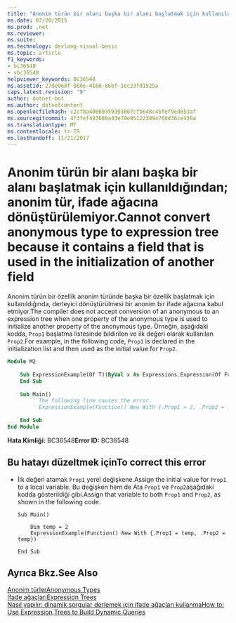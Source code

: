 ```yaml
---
title: "Anonim türün bir alanı başka bir alanı başlatmak için kullanıldığından; anonim tür, ifade ağacına dönüştürülemiyor."
ms.date: 07/20/2015
ms.prod: .net
ms.reviewer: 
ms.suite: 
ms.technology: devlang-visual-basic
ms.topic: article
f1_keywords:
- bc36548
- vbc36548
helpviewer_keywords: BC36548
ms.assetid: 27de068f-080e-4160-86bf-1ec23fd1925a
caps.latest.revision: "9"
author: dotnet-bot
ms.author: dotnetcontent
ms.openlocfilehash: c2cf8a40060359393807cfb648c46fef9ed853af
ms.sourcegitcommit: 4f3fef493080a43e70e951223894768d36ce430a
ms.translationtype: MT
ms.contentlocale: tr-TR
ms.lasthandoff: 11/21/2017
---
```

# <a name="cannot-convert-anonymous-type-to-expression-tree-because-it-contains-a-field-that-is-used-in-the-initialization-of-another-field"></a><span data-ttu-id="6bfdb-102">Anonim türün bir alanı başka bir alanı başlatmak için kullanıldığından; anonim tür, ifade ağacına dönüştürülemiyor.</span><span class="sxs-lookup"><span data-stu-id="6bfdb-102">Cannot convert anonymous type to expression tree because it contains a field that is used in the initialization of another field</span></span>
<span data-ttu-id="6bfdb-103">Anonim türün bir özellik anonim türünde başka bir özellik başlatmak için kullanıldığında, derleyici dönüştürülmesi bir anonim bir ifade ağacına kabul etmiyor.</span><span class="sxs-lookup"><span data-stu-id="6bfdb-103">The compiler does not accept conversion of an anonymous to an expression tree when one property of the anonymous type is used to initialize another property of the anonymous type.</span></span> <span data-ttu-id="6bfdb-104">Örneğin, aşağıdaki kodda, `Prop1` başlatma listesinde bildirilen ve ilk değeri olarak kullanılan `Prop2`.</span><span class="sxs-lookup"><span data-stu-id="6bfdb-104">For example, in the following code, `Prop1` is declared in the initialization list and then used as the initial value for `Prop2`.</span></span>  
  
```vb  
Module M2  
  
    Sub ExpressionExample(Of T)(ByVal x As Expressions.Expression(Of Func(Of T)))  
    End Sub  
  
    Sub Main()  
        ' The following line causes the error.  
        ' ExpressionExample(Function() New With {.Prop1 = 2, .Prop2 = .Prop1})  
  
    End Sub  
End Module  
```  
  
 <span data-ttu-id="6bfdb-105">**Hata Kimliği:** BC36548</span><span class="sxs-lookup"><span data-stu-id="6bfdb-105">**Error ID:** BC36548</span></span>  
  
## <a name="to-correct-this-error"></a><span data-ttu-id="6bfdb-106">Bu hatayı düzeltmek için</span><span class="sxs-lookup"><span data-stu-id="6bfdb-106">To correct this error</span></span>  
  
-   <span data-ttu-id="6bfdb-107">İlk değeri atamak `Prop1` yerel değişkene.</span><span class="sxs-lookup"><span data-stu-id="6bfdb-107">Assign the initial value for `Prop1` to a local variable.</span></span> <span data-ttu-id="6bfdb-108">Bu değişken hem de Ata `Prop1` ve `Prop2`aşağıdaki kodda gösterildiği gibi.</span><span class="sxs-lookup"><span data-stu-id="6bfdb-108">Assign that variable to both `Prop1` and `Prop2`, as shown in the following code.</span></span>  
  
    ```  
    Sub Main()  
  
        Dim temp = 2  
        ExpressionExample(Function() New With {.Prop1 = temp, .Prop2 = temp})  
  
    End Sub  
    ```  
  
## <a name="see-also"></a><span data-ttu-id="6bfdb-109">Ayrıca Bkz.</span><span class="sxs-lookup"><span data-stu-id="6bfdb-109">See Also</span></span>  
 [<span data-ttu-id="6bfdb-110">Anonim türler</span><span class="sxs-lookup"><span data-stu-id="6bfdb-110">Anonymous Types</span></span>](../../../visual-basic/programming-guide/language-features/objects-and-classes/anonymous-types.md)  
 [<span data-ttu-id="6bfdb-111">İfade ağaçları</span><span class="sxs-lookup"><span data-stu-id="6bfdb-111">Expression Trees</span></span>](http://msdn.microsoft.com/library/fb1d3ed8-d5b0-4211-a71f-dd271529294b)  
 [<span data-ttu-id="6bfdb-112">Nasıl yapılır: dinamik sorgular derlemek için ifade ağaçları kullanma</span><span class="sxs-lookup"><span data-stu-id="6bfdb-112">How to: Use Expression Trees to Build Dynamic Queries</span></span>](http://msdn.microsoft.com/library/1e37e0cc-eef3-48bb-8b69-3adabf322735)
